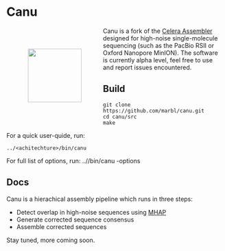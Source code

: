 # Canu

<img style="float: left; margin: 50px 50px;" align=left src="https://raw.githubusercontent.com/marbl/canu/master/logo.jpg" width="125" /> Canu is a fork of the [Celera Assembler](http://wgs-assembler.sourceforge.net/wiki/index.php?title=Main_Page "Celera Assembler") designed for high-noise single-molecule sequencing (such as the PacBio RSII or Oxford Nanopore MinION). The software is currently alpha level, feel free to use and report issues encountered.

## Build

    git clone https://github.com/marbl/canu.git
    cd canu/src
    make
    
For a quick user-quide, run:

    ../<achitechture>/bin/canu
    

For full list of options, run:
    ../<architecture>/bin/canu -options
    
## Docs
Canu is a hierachical assembly pipeline which runs in three steps:

* Detect overlap in high-noise sequences using [MHAP](https://github.com/marbl/MHAP "MHAP")
* Generate corrected sequence consensus
* Assemble corrected sequences

Stay tuned, more coming soon.
